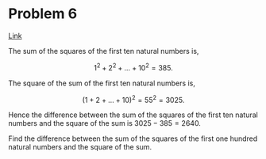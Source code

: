 # Problem 6

[Link](https://projecteuler.net/problem=6)

The sum of the squares of the first ten natural numbers is,

$$1^2 + 2^2 + ... + 10^2 = 385.$$

The square of the sum of the first ten natural numbers is,

$$(1 + 2 + ... + 10)^2 = 55^2 = 3025.$$

Hence the difference between the sum of the squares of the first ten natural numbers and the square of the sum is $3025 - 385 = 2640$.

Find the difference between the sum of the squares of the first one hundred natural numbers and the square of the sum.